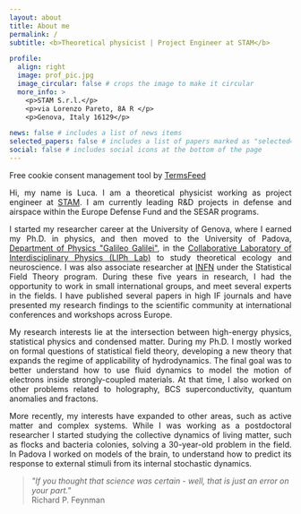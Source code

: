 ```yaml
---
layout: about
title: About me
permalink: /
subtitle: <b>Theoretical physicist | Project Engineer at STAM</b>

profile:
  align: right
  image: prof_pic.jpg
  image_circular: false # crops the image to make it circular
  more_info: >
    <p>STAM S.r.l.</p>
    <p>via Lorenzo Pareto, 8A R </p>
    <p>Genova, Italy 16129</p>

news: false # includes a list of news items
selected_papers: false # includes a list of papers marked as "selected={true}"
social: false # includes social icons at the bottom of the page
---
```


<!-- Cookie Consent by TermsFeed https://www.TermsFeed.com -->
<script type="text/javascript" src="https://www.termsfeed.com/public/cookie-consent/4.1.0/cookie-consent.js" charset="UTF-8"></script>
<script type="text/javascript" charset="UTF-8">
document.addEventListener('DOMContentLoaded', function () {
cookieconsent.run({"notice_banner_type":"simple","consent_type":"express","palette":"light","language":"en","page_load_consent_levels":["strictly-necessary"],"notice_banner_reject_button_hide":false,"preferences_center_close_button_hide":false,"page_refresh_confirmation_buttons":false});
});
</script>

<noscript>Free cookie consent management tool by <a href="https://www.termsfeed.com/">TermsFeed</a></noscript>

<!-- End Cookie Consent by TermsFeed https://www.TermsFeed.com -->

<!-- Below is the link that users can use to open Preferences Center to change their preferences. Do not modify the ID parameter. Place it where appropriate, style it as needed. -->

<!--<a href="#" id="open_preferences_center">Update cookies preferences</a>-->

<p><div style="text-align: justify">
Hi, my name is Luca. I am a theoretical physicist working as project engineer at <a href='http://stamtech.com/'>STAM</a>. I am currently leading R&D projects in defense and airspace within the Europe Defense Fund and the SESAR programs.
</div></p>

<p><div style="text-align: justify">
I started my researcher career at the University of Genova, where I earned my Ph.D. in physics, and then moved to the University of Padova, <a href='https://www.dfa.unipd.it/'>Department of Physics "Galileo Galilei"</a>, in the <a href='https://www.liphlab.com/'>Collaborative Laboratory of Interdisciplinary Physics (LIPh Lab)</a> to study theoretical ecology and neuroscience. I was also associate researcher at <a href='https://www.ge.infn.it/wordpress/'>INFN</a> under the Statistical Field Theory program. During these five years in research, I had the opportunity to work in small international groups, and meet several experts in the fields. I have published several papers in high IF journals and have presented my research findings to the scientific community at international conferences and workshops across Europe.
</div></p>

<p><div style="text-align: justify">
My research interests lie at the intersection between high-energy physics, statistical physics and condensed matter. During my Ph.D. I mostly worked on formal questions of statistical field theory, developing a new theory that expands the regime of applicability of hydrodynamics. The final goal was to better understand how to use fluid dynamics to model the motion of electrons inside strongly-coupled materials. At that time, I also worked on other problems related to holography, BCS superconductivity, quantum anomalies and fractons.
</div></p>

<p><div style="text-align: justify">
More recently, my interests have expanded to other areas, such as active matter and complex systems. While I was working as a postdoctoral researcher I started studying the collective dynamics of living matter, such as flocks and bacteria colonies, solving a 30-year-old problem in the field. In Padova I worked on models of the brain, to understand how to predict its response to external stimuli from its internal stochastic dynamics.
</div></p>

> _"If you thought that science was certain - well, that is just an error on your part."_\
> Richard P. Feynman
